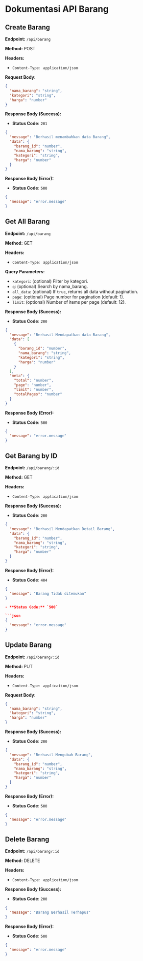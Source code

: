 # Dokumentasi API Barang

## Create Barang

**Endpoint:** `/api/barang`

**Method:** POST

**Headers:**

- `Content-Type: application/json`

**Request Body:**

```json
{
  "nama_barang": "string",
  "kategori": "string",
  "harga": "number"
}
```

**Response Body (Success):**

- **Status Code:** `201`

```json
{
  "message": "Berhasil menambahkan data Barang",
  "data": {
    "barang_id": "number",
    "nama_barang": "string",
    "kategori": "string",
    "harga": "number"
  }
}
```

**Response Body (Error):**

- **Status Code:** `500`

```json
{
  "message": "error.message"
}
```

## Get All Barang

**Endpoint:** `/api/barang`

**Method:** GET

**Headers:**

- `Content-Type: application/json`

**Query Parameters:**

- `kategori`: (optional) Filter by kategori.
- `q`: (optional) Search by nama_barang.
- `all_data`: (optional) If `true`, returns all data without pagination.
- `page`: (optional) Page number for pagination (default: 1).
- `limit`: (optional) Number of items per page (default: 12).

**Response Body (Success):**

- **Status Code:** `200`

```json
{
  "message": "Berhasil Mendapatkan data Barang",
  "data": [
    {
      "barang_id": "number",
      "nama_barang": "string",
      "kategori": "string",
      "harga": "number"
    }
  ],
  "meta": {
    "total": "number",
    "page": "number",
    "limit": "number",
    "totalPages": "number"
  }
}
```

**Response Body (Error):**

- **Status Code:** `500`

```json
{
  "message": "error.message"
}
```

## Get Barang by ID

**Endpoint:** `/api/barang/:id`

**Method:** GET

**Headers:**

- `Content-Type: application/json`

**Response Body (Success):**

- **Status Code:** `200`

```json
{
  "message": "Berhasil Mendapatkan Detail Barang",
  "data": {
    "barang_id": "number",
    "nama_barang": "string",
    "kategori": "string",
    "harga": "number"
  }
}
```

**Response Body (Error):**

- **Status Code:** `404`

````json
{
  "message": "Barang Tidak ditemukan"
}

- **Status Code:** `500`

```json
{
  "message": "error.message"
}
````

## Update Barang

**Endpoint:** `/api/barang/:id`

**Method:** PUT

**Headers:**

- `Content-Type: application/json`

**Request Body:**

```json
{
  "nama_barang": "string",
  "kategori": "string",
  "harga": "number"
}
```

**Response Body (Success):**

- **Status Code:** `200`

```json
{
  "message": "Berhasil Mengubah Barang",
  "data": {
    "barang_id": "number",
    "nama_barang": "string",
    "kategori": "string",
    "harga": "number"
  }
}
```

**Response Body (Error):**

- **Status Code:** `500`

```json
{
  "message": "error.message"
}
```

## Delete Barang

**Endpoint:** `/api/barang/:id`

**Method:** DELETE

**Headers:**

- `Content-Type: application/json`

**Response Body (Success):**

- **Status Code:** `200`

```json
{
  "message": "Barang Berhasil Terhapus"
}
```

**Response Body (Error):**

- **Status Code:** `500`

```json
{
  "message": "error.message"
}
```
